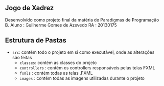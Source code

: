 ## Jogo de Xadrez

Desenvolvido como projeto final da matéria de Paradigmas de Programação B.
Aluno : Guilherme Gomes de Azevedo
RA : 20130175

## Estrutura de Pastas

- `src`: contém todo o projeto em si como executável, onde as alterações são feitas
    - `classes`: contém as classes do projeto
    - `controllers` : contém os controllers responsáveis pelas telas FXML
    - `fxmls` :  contém todas as telas .FXML
    - `images` : contém todas as imagens utilizadas durante o projeto


